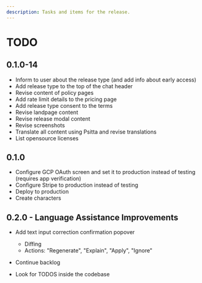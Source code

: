 ```yaml
---
description: Tasks and items for the release.
---
```


# TODO

## 0.1.0-14

- Inform to user about the release type (and add info about early access)
- Add release type to the top of the chat header
- Revise content of policy pages
- Add rate limit details to the pricing page
- Add release type consent to the terms
- Revise landpage content
- Revise release modal content
- Revise screenshots
- Translate all content using Psitta and revise translations
- List opensource licenses

## 0.1.0

- Configure GCP OAuth screen and set it to production instead of testing (requires app verification)
- Configure Stripe to production instead of testing
- Deploy to production
- Create characters

## 0.2.0 - Language Assistance Improvements

- Add text input correction confirmation popover
  - Diffing
  - Actions: "Regenerate", "Explain", "Apply", "Ignore"

- Continue backlog
- Look for TODOS inside the codebase
